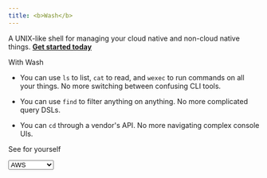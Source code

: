 ```yaml
---
title: <b>Wash</b>
---
```


<p class="intro-normal">A UNIX-like shell for managing your cloud native and non-cloud native things. <a href="{{ '/getting_started' | relative_url }}"><strong>Get started today</strong></a></p>

<p class="intro-large">With Wash</p>

* <p class="intro-normal">You can use <code>ls</code> to list, <code>cat</code> to read, and <code>wexec</code> to run commands on all your things. No more switching between confusing CLI tools.</p>
* <p class="intro-normal">You can use <code>find</code> to filter anything on anything. No more complicated query DSLs.</p>
* <p class="intro-normal">You can <code>cd</code> through a vendor's API. No more navigating complex console UIs.</p>

<p class="intro-large">See for yourself</p>

<!-- Display the demos -->
<div class="demo-select">
<select id="demo">
  <option value="aws">AWS</option>
  <option value="gcp">GCP</option>
  <option value="kubernetes">Kubernetes</option>
  <option value="docker">Docker</option>
  <option value="external-plugin">Other</option>
</select>
</div>
<div id="aws-demo" style="display: none;">
  {% capture aws_annotation %}
  The EC2 instance <code>find</code> query shown above (<code>find . -k '*instance' -m '.state.name' running -m '.tags[?].key' owner</code>) returns all running EC2 instances with the 'owner' tag.
  {% endcapture %}

  {% include screencast.html name="intro/aws" poster="0:17" annotation=aws_annotation %}
</div>
<div id="gcp-demo" style="display: none;">
  {% capture gcp_annotation %}
  The compute instance <code>find</code> query shown above (<code>find . -k '*instance' -m '.status' RUNNING -m '.labels.owner' -exists</code>) returns all running compute instances with the 'owner' label.
  {% endcapture %}

  {% include screencast.html name="intro/gcp" poster="0:18" annotation=gcp_annotation %}
</div>
<div id="kubernetes-demo" style="display: none;">
  {% capture kubernetes_annotation %}
  The pods <code>find</code> query shown above (<code>find . -k '*pod' -m '.status.phase' Running -m '.metadata.labels.pod-template-hash' -exists</code>) returns all running pods with the 'pod-template-hash' label.
  {% endcapture %}

  {% include screencast.html name="intro/kubernetes" poster="0:18" annotation=kubernetes_annotation %}
</div>
<div id="docker-demo" style="display: none;">
  {% capture docker_annotation %}
  The container <code>find</code> query shown above (<code>find . -k '*container' -m '.state' running -m '.labels.com\.docker\.compose\.version' -exists</code>) returns all running containers with the 'com.docker.compose.version' label.
  {% endcapture %}

  {% include screencast.html name="intro/docker" poster="0:18" annotation=docker_annotation %}
</div>
<div id="external-plugin-demo" style="display: none;">
  {% capture external_plugin_annotation %}
  The Spotify plugin shows off Wash's greatest power: its ability to talk to <i>anything</i> via the external plugin interface. And when we say anything, we really do mean anything. We mean other cloud native vendors like OpenStack or Azure. We mean personal IoT devices like network devices, smart lightbulbs, or bluetooth-enabled espresso scales. We mean IT infrastructure like Puppet nodes or Bolt inventory files. And we also mean some truly bizarre APIs like Goodreads or Fandango. Thus if you've got some other things you'd like to <code>cd</code> and <code>ls</code> through, filter with <code>find</code>, read with <code>cat</code>, or <a href="{{ '/docs#actions' | relative_url }}">more</a>, then give Wash a try. We already have some <a href="{{ '/docs/external-plugins#example-plugins' | relative_url }}">community-built external plugins</a> that you can use. If those aren't enough, then you can write your own external plugin in <i>any</i> language you like (think Bash, Ruby, Python, Go). The sky is the limit.
  {% endcapture %}

  {% include screencast.html name="intro/external-plugins" poster="0:15" annotation=external_plugin_annotation %}
</div>
<script type="text/javascript">
var demoElem = function(optionValue) {
  return $("#" + optionValue + "-demo")
}
$('#demo').change(function (event) {
  event.preventDefault();
  demoElem($(this).data('previous_val')).hide()
  demoElem($(this).val()).show()
  $('#demo').data('previous_val', $(this).val())
});
// Set the defaults
$('#demo').data('previous_val', $('#demo').val())
demoElem($('#demo').val()).show()
</script>
